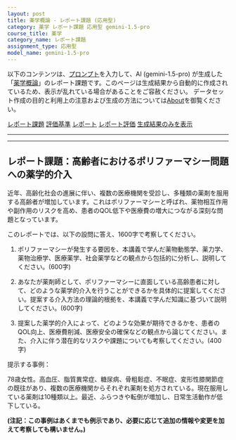 ```yaml
---
layout: post
title: 薬学概論 - レポート課題 (応用型)
category: 薬学 レポート課題 応用型 gemini-1.5-pro
course_title: 薬学
category_name: レポート課題
assignment_type: 応用型
model_name: gemini-1.5-pro
---
```


以下のコンテンツは、[プロンプト](http://127.0.0.1:8000/generated/薬学/gemini-1.5-pro/prompt_レポート課題-応用型.md)を入力して、AI (gemini-1.5-pro) が生成した「[薬学概論](/contents/薬学/)」のレポート課題です。このページは生成結果から自動的に作成されているため、表示が乱れている場合があることをご容赦ください。
データセット作成の目的と利用上の注意および生成の方法については[About](/About)を御覧ください。

[レポート課題](../レポート課題-応用型)
[評価基準](../評価基準-応用型)
[レポート](../レポート-応用型)
[レポート評価](../レポート評価-応用型)
[生成結果のみを表示](http://127.0.0.1:8000/generated/薬学/gemini-1.5-pro/レポート課題-応用型.md)
  

***
***
  
## レポート課題：高齢者におけるポリファーマシー問題への薬学的介入

近年、高齢化社会の進展に伴い、複数の医療機関を受診し、多種類の薬剤を服用する高齢者が増加しています。これはポリファーマシーと呼ばれ、薬物相互作用や副作用のリスクを高め、患者のQOL低下や医療費の増大につながる深刻な問題となっています。

このレポートでは、以下の設問に答え、1600字で考察してください。

1. ポリファーマシーが発生する要因を、本講義で学んだ薬物動態学、薬力学、薬物治療学、医療薬学、社会薬学などの観点から包括的に分析し、説明してください。(600字)

2. あなたが薬剤師として、ポリファーマシーに直面している高齢患者に対して、どのような薬学的介入を行うことができるかを具体的に提案してください。提案する介入方法の理論的根拠を、本講義で学んだ知識に基づいて説明してください。(600字)

3.  提案した薬学的介入によって、どのような効果が期待できるかを、患者のQOL向上、医療費削減、医療安全の確保などの観点から論じてください。また、介入に伴う潜在的なリスクや課題についても考察してください。(400字)


提示する事例：

78歳女性。高血圧、脂質異常症、糖尿病、骨粗鬆症、不眠症、変形性膝関節症の既往があり、複数の医療機関からそれぞれ薬剤を処方されている。現在服用している薬剤は10種類以上。最近、ふらつきや転倒が増加し、日常生活動作が低下している。


**(注記：この事例はあくまでも例示であり、必要に応じて追加の情報や変更を加えて考察しても構いません。)**
